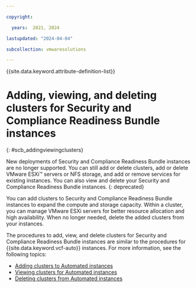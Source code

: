 ```yaml
---

copyright:

  years:  2021, 2024

lastupdated: "2024-04-04"

subcollection: vmwaresolutions

---
```


{{site.data.keyword.attribute-definition-list}}

# Adding, viewing, and deleting clusters for Security and Compliance Readiness Bundle instances
{: #scb_addingviewingclusters}

New deployments of Security and Compliance Readiness Bundle instances are no longer supported. You can still add or delete clusters, add or delete VMware ESXi™ servers or NFS storage, and add or remove services for existing instances. You can also view and delete your Security and Compliance Readiness Bundle instances.
{: deprecated}

You can add clusters to Security and Compliance Readiness Bundle instances to expand the compute and storage capacity. Within a cluster, you can manage VMware ESXi servers for better resource allocation and high availability. When no longer needed, delete the added clusters from your instances.

The procedures to add, view, and delete clusters for Security and Compliance Readiness Bundle instances are similar to the procedures for {{site.data.keyword.vcf-auto}} instances. For more information, see the following topics:

* [Adding clusters to Automated instances](/docs/vmwaresolutions?topic=vmwaresolutions-vc_addingclusters)
* [Viewing clusters for Automated instances](/docs/vmwaresolutions?topic=vmwaresolutions-vc_viewingclusters)
* [Deleting clusters from Automated instances](/docs/vmwaresolutions?topic=vmwaresolutions-vc_deletingclusters)

